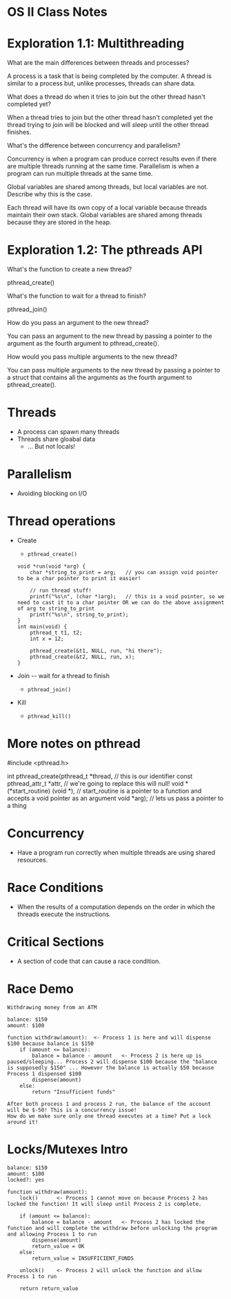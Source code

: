 # OS II Class Notes

# Exploration 1.1: Multithreading

What are the main differences between threads and processes?

A process is a task that is being completed by the computer. A thread is similar to a process but, unlike processes, threads can share data. 

What does a thread do when it tries to join but the other thread hasn't completed yet?

When a thread tries to join but the other thread hasn't completed yet the thread trying to join will be blocked and will sleep until the other thread finishes. 

What's the difference between concurrency and parallelism?

Concurrency is when a program can produce correct results even if there are multiple threads running at the same time. Parallelism is when a program can run multiple threads at the same time. 

Global variables are shared among threads, but local variables are not. Describe why this is the case.

Each thread will have its own copy of a local variable because threads maintain their own stack. Global variables are shared among threads because they are stored in the heap.

# Exploration 1.2: The pthreads API

What's the function to create a new thread?

pthread_create()

What's the function to wait for a thread to finish?

pthread_join()

How do you pass an argument to the new thread?

You can pass an argument to the new thread by passing a pointer to the argument as the fourth argument to pthread_create().

How would you pass multiple arguments to the new thread?

You can pass multiple arguments to the new thread by passing a pointer to a struct that contains all the arguments as the fourth argument to pthread_create().


# Threads
- A process can spawn many threads
- Threads share gloabal data
    - ... But not locals!

# Parallelism
- Avoiding blocking on I/O

# Thread operations
- Create
    - `pthread_create()`

    ```
    void *run(void *arg) {
        char *string_to_print = arg;   // you can assign void pointer to be a char pointer to print it easier! 

        // run thread stuff!
        printf("%s\n", (char *)arg);   // this is a void pointer, so we need to cast it to a char pointer OR we can do the above assignment of arg to string_to_print
        printf("%s\n", string_to_print); 
    }
    int main(void) {
        pthread_t t1, t2;
        int x = 12;

        pthread_create(&t1, NULL, run, "hi there");
        pthread_create(&t2, NULL, run, x);
    }
    ```

- Join -- wait for a thread to finish
    - `pthread_join()`
- Kill
    - `pthread_kill()`


# More notes on pthread
#include <pthread.h>

int
pthread_create(pthread_t *thread,    // this is our identifier
               const pthread_attr_t *attr,    // we're going to replace this will null!
               void *(*start_routine) (void *),   // start_routine is a pointer to a function and accepts a void pointer as an argument
               void *arg);    // lets us pass a pointer to a thing

# Concurrency
- Have a program run correctly when multiple threads are using shared resources.

# Race Conditions
- When the results  of a computation depends on the order in which the threads execute the instructions. 

# Critical Sections
- A section of code that can cause a race condition. 

# Race Demo

    Withdrawing money from an ATM

```
balance: $150
amount: $100

function withdraw(amount):  <- Process 1 is here and will dispense $100 because balance is $150
    if (amount <= balance): 
        balance = balance - amount   <- Process 2 is here up is paused/sleeping... Process 2 will dispense $100 because the "balance is supposedly $150" ... However the balance is actually $50 because Process 1 dispensed $100
        dispense(amount)
    else:
        return "Insufficient funds"
```

    After both process 1 and process 2 run, the balance of the account will be $-50! This is a concurrency issue!
    How do we make sure only one thread executes at a time? Put a lock around it!


# Locks/Mutexes Intro

```
balance: $150
amount: $100
locked?: yes

function withdraw(amount):  
    lock()      <- Process 1 cannot move on because Process 2 has locked the function! It will sleep until Process 2 is complete.

    if (amount <= balance): 
        balance = balance - amount   <- Process 2 has locked the function and will complete the withdraw before unlocking the program and allowing Process 1 to run
        dispense(amount)
        return_value = OK
    else:
        return_value = INSUFFICIENT_FUNDS

    unlock()    <- Process 2 will unlock the function and allow Process 1 to run

    return return_value
```
      

